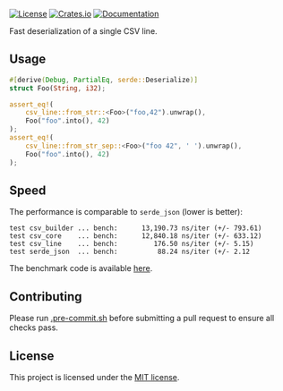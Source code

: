 [![License](https://img.shields.io/crates/l/csv-line.svg)](https://choosealicense.com/licenses/mit/)
[![Crates.io](https://img.shields.io/crates/v/csv-line.svg)](https://crates.io/crates/csv-line)
[![Documentation](https://docs.rs/csv-line/badge.svg)](https://docs.rs/csv-line)

Fast deserialization of a single CSV line.

## Usage

```rust
#[derive(Debug, PartialEq, serde::Deserialize)]
struct Foo(String, i32);

assert_eq!(
    csv_line::from_str::<Foo>("foo,42").unwrap(),
    Foo("foo".into(), 42)
);
assert_eq!(
    csv_line::from_str_sep::<Foo>("foo 42", ' ').unwrap(),
    Foo("foo".into(), 42)
);
```

## Speed

The performance is comparable to `serde_json` (lower is better):

```text
test csv_builder ... bench:      13,190.73 ns/iter (+/- 793.61)
test csv_core    ... bench:      12,840.18 ns/iter (+/- 633.12)
test csv_line    ... bench:         176.50 ns/iter (+/- 5.15)
test serde_json  ... bench:          88.24 ns/iter (+/- 2.12
```

The benchmark code is available
[here](https://github.com/imbolc/csv-line/blob/main/benches/csv-line.rs).

## Contributing

Please run [.pre-commit.sh] before submitting a pull request to ensure all checks pass.

## License

This project is licensed under the
[MIT license](https://github.com/imbolc/csv-line/blob/main/LICENSE).

[.pre-commit.sh]: https://github.com/imbolc/csv-line/blob/main/.pre-commit.sh
